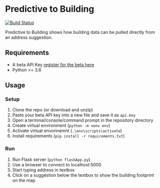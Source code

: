 # Predictive to Building

[![Build Status](https://img.shields.io/badge/version-1.0.0-brightgreen.svg)](https://semver.org/)

Predictive to Building shows how building data can be pulled directly from an address suggestion.

## Requirements

- A beta API Key [register for the beta here](https://developer.psma.com.au/beta-program)
- Python >= 3.6

## Usage

### Setup

1. Clone the repo (or download and unzip)
2. Paste your beta API key into a new file and save it as `api.key`
3. Open a terminal/console/command prompt in the repository directory
4. Create virtual environment (`python -m venv env`)
5. Activate virtual envorinemnt (`.\env\scripts\activate`)
6. Install requirements (`pip install -r requirements.txt`)

### Run

1. Run Flask server (`python flaskApp.py`)
2. Use a browser to connect to localhost:5000
3. Start typing address in textbox
4. Click on a suggestion below the textbox to show the building footprint on the map